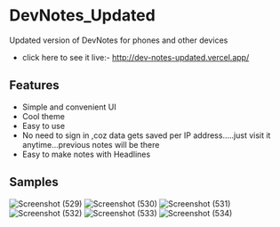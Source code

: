 # DevNotes_Updated
Updated version of DevNotes for phones and other devices
- click here to see it live:- http://dev-notes-updated.vercel.app/
## Features
- Simple and convenient UI
- Cool theme
- Easy to use
- No need to sign in ,coz data gets saved per IP address.....just visit it anytime...previous notes will be there
- Easy to make notes with Headlines
## Samples
![Screenshot (529)](https://user-images.githubusercontent.com/75971776/129889959-f27572eb-ba98-4c7b-afe0-ceccb5700e25.png)
![Screenshot (530)](https://user-images.githubusercontent.com/75971776/129889966-dee74aea-d5de-406f-841b-d307a6c5551b.png)
![Screenshot (531)](https://user-images.githubusercontent.com/75971776/129889967-9dd88b3a-acc4-4c95-ad6f-b9f25399dc07.png)
![Screenshot (532)](https://user-images.githubusercontent.com/75971776/129889970-c41209ad-6748-4f11-b1f1-1da8cd12c161.png)
![Screenshot (533)](https://user-images.githubusercontent.com/75971776/129889988-1a67bd56-a4ae-4b91-ad3a-60a832b3785d.png)
![Screenshot (534)](https://user-images.githubusercontent.com/75971776/129889991-f023c688-727e-4cc9-bb40-7c4e5fb80081.png)
